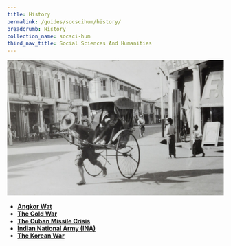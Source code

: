 ```yaml
---
title: History
permalink: /guides/socscihum/history/
breadcrumb: History
collection_name: socsci-hum
third_nav_title: Social Sciences And Humanities
---
```

<img src="/images/category/history-2.jpg" alt="history banner" style="width:800px;" />

<!-- - [**Major Pandemics from the 20th Century**](/guides/socscihum/history/pandemic-20th-century)-->
- [**Angkor Wat**](/guides/socscihum/history/angkor-wat)
- [**The Cold War**](/guides/socscihum/history/cold-war)
- [**The Cuban Missile Crisis**](/guides/socscihum/history/cuban-missile-crisis)
- [**Indian National Army (INA)**](/guides/socscihum/history/indian-national-army)
- [**The Korean War**](/guides/socscihum/history/korean-war)